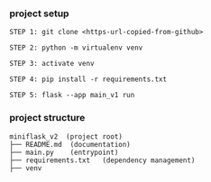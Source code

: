 ### project setup

```
STEP 1: git clone <https-url-copied-from-github>

STEP 2: python -m virtualenv venv

STEP 3: activate venv

STEP 4: pip install -r requirements.txt

STEP 5: flask --app main_v1 run

```

### project structure

```
miniflask_v2  (project root)
├── README.md  (documentation)
├── main.py    (entrypoint)
├── requirements.txt   (dependency management)
├── venv

```